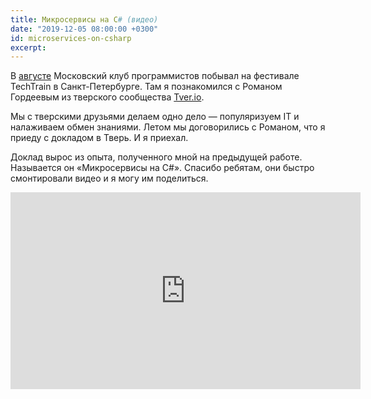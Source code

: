 ```yaml
---
title: Микросервисы на C# (видео)
date: "2019-12-05 08:00:00 +0300"
id: microservices-on-csharp
excerpt: 
---
```


В [августе](/2019/08/26/techtrain/) Московский клуб программистов побывал на фестивале TechTrain в Санкт-Петербурге. Там я познакомился с Романом Гордеевым из тверского сообщества [Tver.io](https://tver.io/).

Мы с тверскими друзьями делаем одно дело — популяризуем IT и налаживаем обмен знаниями. Летом мы договорились с Романом, что я приеду с докладом в Тверь. И я приехал.

Доклад вырос из опыта, полученного мной на предыдущей работе. Называется он «Микросервисы на C#». Спасибо ребятам, они быстро смонтировали видео и я могу им поделиться.

<div class="video">
    <iframe width="560" height="315" src="https://www.youtube.com/embed/HHQbRDX7g8k" frameborder="0" allow="accelerometer; autoplay; encrypted-media; gyroscope; picture-in-picture" allowfullscreen></iframe>
</div>
